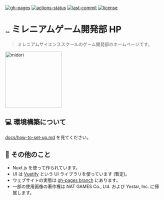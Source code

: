 [![gh-pages](https://img.shields.io/static/v1?label=GitHub+Pages&message=+&color=brightgreen&logo=github)](https://moyomogi.github.io/millennium-game-dev-dept/)
[![actions-status](https://github.com/moyomogi/millennium-game-dev-dept/actions/workflows/cd.yml/badge.svg)](https://github.com/moyomogi/millennium-game-dev-dept/actions/workflows/cd.yml)
[![last-commit](https://img.shields.io/github/last-commit/moyomogi/millennium-game-dev-dept)](https://github.com/moyomogi/millennium-game-dev-dept/commits/master)
[![license](http://img.shields.io/badge/license-MIT-blue.svg)](https://github.com/moyomogi/millennium-game-dev-dept/blob/master/LICENSE)

# <img src="https://github.com/moyomogi/millennium-game-dev-dept/blob/master/static/mascot.svg" title="mascot" width="14"> ミレニアムゲーム開発部 HP  
> ミレニアムサイエンススクールのゲーム開発部のホームページです。  

<img src="https://i.imgur.com/ta8QePb.png" title="midori" width="180">  

## :computer: 環境構築について
[docs/how-to-set-up.md](https://github.com/moyomogi/millennium-game-dev-dept/blob/master/docs/how-to-set-up.md) を見てください。  

## :thought_balloon: その他のこと
* Nuxt.js を使って作られています。  
* UI は [Vuetify](https://vuetifyjs.com/ja/) という UI ライブラリを使っています (暫定)。  
* ウェブサイトの実態は [gh-pages branch](https://github.com/moyomogi/millennium-game-dev-dept/tree/gh-pages) にあります。  
* 一部の使用画像の著作権は NAT GAMES Co., Ltd. および Yostar, Inc. に帰属します。  
